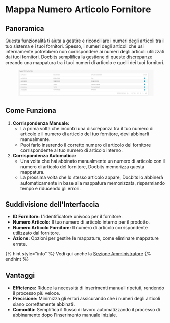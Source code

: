 # Mappa Numero Articolo Fornitore

## **Panoramica**

Questa funzionalità ti aiuta a gestire e riconciliare i numeri degli articoli tra il tuo sistema e i tuoi fornitori. Spesso, i numeri degli articoli che usi internamente potrebbero non corrispondere ai numeri degli articoli utilizzati dai tuoi fornitori. Docbits semplifica la gestione di queste discrepanze creando una mappatura tra i tuoi numeri di articolo e quelli dei tuoi fornitori.

<figure><img src="../../.gitbook/assets/supplier-item-number-map.png" alt=""><figcaption></figcaption></figure>

## **Come Funziona**

1. **Corrispondenza Manuale:**
   * La prima volta che incontri una discrepanza tra il tuo numero di articolo e il numero di articolo del tuo fornitore, devi abbinarli manualmente.
   * Puoi farlo inserendo il corretto numero di articolo del fornitore corrispondente al tuo numero di articolo interno.
2. **Corrispondenza Automatica:**
   * Una volta che hai abbinato manualmente un numero di articolo con il numero di articolo del fornitore, Docbits memorizza questa mappatura.
   * La prossima volta che lo stesso articolo appare, Docbits lo abbinerà automaticamente in base alla mappatura memorizzata, risparmiando tempo e riducendo gli errori.

## **Suddivisione dell'Interfaccia**

* **ID Fornitore:** L'identificatore univoco per il fornitore.
* **Numero Articolo:** Il tuo numero di articolo interno per il prodotto.
* **Numero Articolo Fornitore:** Il numero di articolo corrispondente utilizzato dal fornitore.
* **Azione:** Opzioni per gestire le mappature, come eliminare mappature errate.

{% hint style="info" %}
Vedi qui anche la [Sezione Amministratore](../../admin-section/)
{% endhint %}

## **Vantaggi**

* **Efficienza:** Riduce la necessità di inserimenti manuali ripetuti, rendendo il processo più veloce.
* **Precisione:** Minimizza gli errori assicurando che i numeri degli articoli siano correttamente abbinati.
* **Comodità:** Semplifica il flusso di lavoro automatizzando il processo di abbinamento dopo l'inserimento manuale iniziale.
